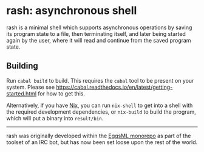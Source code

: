 # rash: asynchronous shell

rash is a minimal shell which supports asynchronous operations by saving
its program state to a file, then terminating itself, and later being
started again by the user, where it will read and continue from the
saved program state.

## Building

Run `cabal build` to build.  This requires the `cabal` tool to be
present on your system.  Please see
https://cabal.readthedocs.io/en/latest/getting-started.html for how to
get this.

Alternatively, if you have [Nix](https://nixos.org/), you can run
`nix-shell` to get into a shell with the required development
dependencies, or `nix-build` to build the program, which will put a
binary into `result/bin`.

---

rash was originally developed within the
[EggsML monorepo](https://github.com/athas/EggsML) as part of the
toolset of an IRC bot, but has now been set loose upon the rest of the
world.
